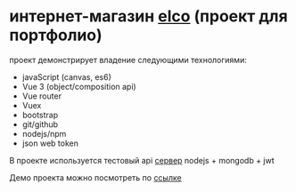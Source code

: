 # интернет-магазин [elco](http://134.0.117.85:1111/) (проект для портфолио)

проект демонстрирует владение следующими технологиями:

- javaScript (canvas, es6)
- Vue 3 (object/composition api)
- Vue router
- Vuex
- bootstrap
- git/github
- nodejs/npm
- json web token

В проекте используется тестовый api [сервер](https://github.com/lokilok1993/Node.js_api_sample)
nodejs + mongodb + jwt

Демо проекта можно посмотреть по [ссылке](http://134.0.117.85:1111/)
